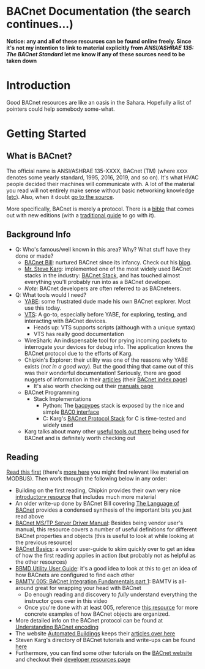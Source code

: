# BACnet Documentation (the search continues...)

**Notice: any and all of these resources can be found online freely. Since it's not my intention to link to material explicitly from *ANSI/ASHRAE 135: The BACnet Standard* let me know if any of these sources need to be taken down**

Introduction
============

Good BACnet resources are like an oasis in the Sahara. Hopefully a list of pointers could help somebody some-what.

Getting Started
===============

What is BACnet?
---------------

The official name is ANSI/ASHRAE 135-XXXX, BACnet (TM) (where `XXXX`
denotes some yearly standard, 1995, 2016, 2019, and so on). It's what
HVAC people decided their machines will communicate with. A lot of the
material you read will not entirely make sense without basic
networking knowledge ([etc](https://support.microsoft.com/en-us/help/164015/understanding-tcp-ip-addressing-and-subnetting-basics)). Also, when it doubt [go to the
source](https://blog.codinghorror.com/learn-to-read-the-source-luke/).

More specifically, BACnet is merely a protocol. There is a
[bible](https://www.techstreet.com/standards/ashrae-135-1-2019?product_id=2082781)
that comes out with new editions (with a [traditional
guide](http://www.momentumpress.net/books/bacnet-global-standard-building-automation-and-control-networks)
to go with it).

Background Info
---------------

* Q: Who's famous/well known in this area? Why? What stuff have they done or made?
	- [BACnet Bill](http://www.bacnet.org/DL-Docs/Swan-in-Memoriam.html): nurtured BACnet since its infancy. Check out his [blog](https://bacnetbill.blogspot.com/). 
	- [Mr. Steve Karg](https://steve.kargs.net/bacnet-consulting/): implemented one of the most widely used BACnet stacks in the industry: [BACnet Stack](http://bacnet.sourceforge.net/), and has touched almost everything you'll probably run into as a BACnet developer.
	- *Note:* BACnet developers are often referred to as BACneteers.
* Q: What tools would I need?
	- [YABE](https://sourceforge.net/projects/yetanotherbacnetexplorer/): some frustrated dude made his own BACnet explorer. Most use this today.
	- [VTS](http://vts.sourceforge.net/): A go-to, especially before YABE, for exploring, testing, and interacting with BACnet devices.
		+ Heads up: VTS supports scripts (although with a unique syntax)
		+ VTS has really good documentation
	- WireShark: An indispensable tool for prying incoming packets to interrogate your devices for debug info. The application knows the BACnet protocol due to the efforts of Karg.
	- Chipkin's Explorer: their utility was one of the reasons why YABE exists (*not in a good way*). But the good thing that came out of this was their wonderful documentation! Seriously, there are good nuggets of information in their [articles](https://store.chipkin.com/articles/) (their [BACnet index page](https://store.chipkin.com/articles/bacnet-index-page))
		+ It's also worth checking out their [manuals page](https://store.chipkin.com/articles/manuals-index-page)
	- BACnet Programming
		+ Stack Implementations
			* Python: The [bacpypes](https://github.com/JoelBender/bacpypes) stack is exposed by the nice and simple [BAC0 interface](https://github.com/ChristianTremblay/BAC0)
			* C: Karg's [BACnet Protocol Stack](https://sourceforge.net/projects/bacnet/) for C is time-tested and widely used
	- Karg talks about many other [useful tools out there](http://bacnet.sourceforge.net/) being used for BACnet and is definitely worth checking out  

Reading
-------

[Read this first](https://www.ccontrols.com/pdf/BACnetIntroduction.pdf) (there's [more here](https://www.ccontrols.com/lc/index.htm) you might find relevant like material on MODBUS). Then work through the following below in any order:

- Building on the first reading, Chipkin provides their own very nice [introductory resource](https://c3.chipkin.com/assets/uploads/2018/mar/15-19-09-42_Bacnet_For_Beginners2.pdf) that includes much more material
- An older write-up done by BACnet Bill covering [The Language of BACnet](http://www.bacnet.org/Bibliography/ES-7-96/ES-7-96.htm) provides a condensed synthesis of the important bits you just read above
- [BACnet MS/TP Server Driver Manual](http://www.iccdesigns.com/products/millennium/documents/BACnet%20MS%20TP%20Server.pdf): Besides being vendor user's manual, this resource covers a number of useful definitions for different BACnet properties and objects (this is useful to look at while looking at the previous resource)
- [BACnet Basics](https://dms.hvacpartners.com/docs/1000/Public/04/11-808-417-01.pdf): a vendor user-guide to skim quickly over to get an idea of how the first reading applies in action (but probably not as helpful as the other resources)
- [BBMD Utility User Guide](https://dms.hvacpartners.com/docs/1000/public/05/11-808-511-01.pdf): it's a good idea to look at this to get an idea of how BACnets are configured to find each other
- [BAMTV 005: BACnet Integration Fundamentals part 1](https://www.youtube.com/watch?v=uhjbEoktMAk&feature=youtu.be): BAMTV is all-around great for wrapping your head with BACnet
    - Do enough reading and discovery to *fully* understand everything the instructor goes over in this video
    - Once you're done with at least 005, reference [this resource](http://www.bacnet.org/Bibliography/ES-7-96/ES-7-96.htm) for more concrete examples of how BACnet objects are organized.
- More detailed info on the BACnet protocol can be found at [Understanding BACnet encoding](http://www.bacnet.org/Tutorial/Encoding.doc)
- The website [Automated Buildings](http://www.automatedbuildings.com) keeps their [articles over here](http://www.automatedbuildings.com/news/aug08/articles/)
- Steven Karg's directory of BACnet tutorials and write-ups can be found [here](http://kargs.net/BACnet/)
- Furthermore, you can find some other tutorials on the [BACnet website](http://www.bacnet.org/Tutorial/index.html) and checkout their [developer resources page](http://www.bacnet.org/Developer/index.html)


